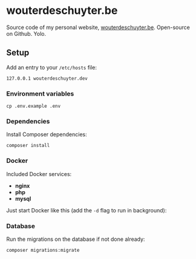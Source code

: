 # wouterdeschuyter.be

Source code of my personal website, [wouterdeschuyter.be](http://wouterdeschuyter.be). Open-source on Github. Yolo.

## Setup

Add an entry to your `/etc/hosts` file:

```shell
127.0.0.1 wouterdeschuyter.dev
```

### Environment variables

```shell
cp .env.example .env
```

### Dependencies

Install Composer dependencies:

```shell
composer install
```

### Docker

Included Docker services:

- **nginx**
- **php**
- **mysql**

Just start Docker like this (add the `-d` flag to run in background):


### Database

Run the migrations on the database if not done already:

```shell
composer migrations:migrate
```
